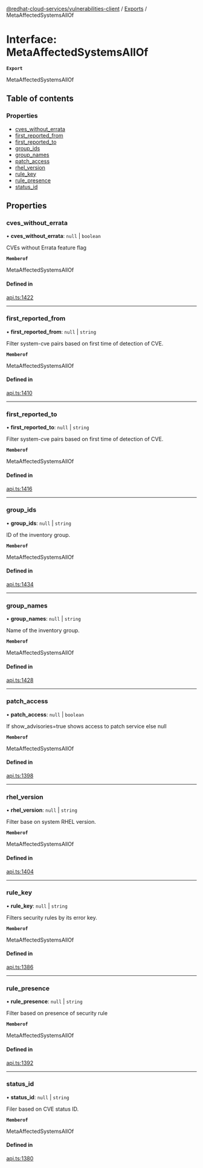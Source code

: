 [@redhat-cloud-services/vulnerabilities-client](../README.md) / [Exports](../modules.md) / MetaAffectedSystemsAllOf

# Interface: MetaAffectedSystemsAllOf

**`Export`**

MetaAffectedSystemsAllOf

## Table of contents

### Properties

- [cves\_without\_errata](MetaAffectedSystemsAllOf.md#cves_without_errata)
- [first\_reported\_from](MetaAffectedSystemsAllOf.md#first_reported_from)
- [first\_reported\_to](MetaAffectedSystemsAllOf.md#first_reported_to)
- [group\_ids](MetaAffectedSystemsAllOf.md#group_ids)
- [group\_names](MetaAffectedSystemsAllOf.md#group_names)
- [patch\_access](MetaAffectedSystemsAllOf.md#patch_access)
- [rhel\_version](MetaAffectedSystemsAllOf.md#rhel_version)
- [rule\_key](MetaAffectedSystemsAllOf.md#rule_key)
- [rule\_presence](MetaAffectedSystemsAllOf.md#rule_presence)
- [status\_id](MetaAffectedSystemsAllOf.md#status_id)

## Properties

### cves\_without\_errata

• **cves\_without\_errata**: ``null`` \| `boolean`

CVEs without Errata feature flag

**`Memberof`**

MetaAffectedSystemsAllOf

#### Defined in

[api.ts:1422](https://github.com/mkholjuraev/javascript-clients/blob/main/packages/vulnerabilities/git-api/api.ts#L1422)

___

### first\_reported\_from

• **first\_reported\_from**: ``null`` \| `string`

Filter system-cve pairs based on first time of detection of CVE.

**`Memberof`**

MetaAffectedSystemsAllOf

#### Defined in

[api.ts:1410](https://github.com/mkholjuraev/javascript-clients/blob/main/packages/vulnerabilities/git-api/api.ts#L1410)

___

### first\_reported\_to

• **first\_reported\_to**: ``null`` \| `string`

Filter system-cve pairs based on first time of detection of CVE.

**`Memberof`**

MetaAffectedSystemsAllOf

#### Defined in

[api.ts:1416](https://github.com/mkholjuraev/javascript-clients/blob/main/packages/vulnerabilities/git-api/api.ts#L1416)

___

### group\_ids

• **group\_ids**: ``null`` \| `string`

ID of the inventory group.

**`Memberof`**

MetaAffectedSystemsAllOf

#### Defined in

[api.ts:1434](https://github.com/mkholjuraev/javascript-clients/blob/main/packages/vulnerabilities/git-api/api.ts#L1434)

___

### group\_names

• **group\_names**: ``null`` \| `string`

Name of the inventory group.

**`Memberof`**

MetaAffectedSystemsAllOf

#### Defined in

[api.ts:1428](https://github.com/mkholjuraev/javascript-clients/blob/main/packages/vulnerabilities/git-api/api.ts#L1428)

___

### patch\_access

• **patch\_access**: ``null`` \| `boolean`

If show_advisories=true shows access to patch service else null

**`Memberof`**

MetaAffectedSystemsAllOf

#### Defined in

[api.ts:1398](https://github.com/mkholjuraev/javascript-clients/blob/main/packages/vulnerabilities/git-api/api.ts#L1398)

___

### rhel\_version

• **rhel\_version**: ``null`` \| `string`

Filter base on system RHEL version.

**`Memberof`**

MetaAffectedSystemsAllOf

#### Defined in

[api.ts:1404](https://github.com/mkholjuraev/javascript-clients/blob/main/packages/vulnerabilities/git-api/api.ts#L1404)

___

### rule\_key

• **rule\_key**: ``null`` \| `string`

Filters security rules by its error key.

**`Memberof`**

MetaAffectedSystemsAllOf

#### Defined in

[api.ts:1386](https://github.com/mkholjuraev/javascript-clients/blob/main/packages/vulnerabilities/git-api/api.ts#L1386)

___

### rule\_presence

• **rule\_presence**: ``null`` \| `string`

Filter based on presence of security rule

**`Memberof`**

MetaAffectedSystemsAllOf

#### Defined in

[api.ts:1392](https://github.com/mkholjuraev/javascript-clients/blob/main/packages/vulnerabilities/git-api/api.ts#L1392)

___

### status\_id

• **status\_id**: ``null`` \| `string`

Filer based on CVE status ID.

**`Memberof`**

MetaAffectedSystemsAllOf

#### Defined in

[api.ts:1380](https://github.com/mkholjuraev/javascript-clients/blob/main/packages/vulnerabilities/git-api/api.ts#L1380)
